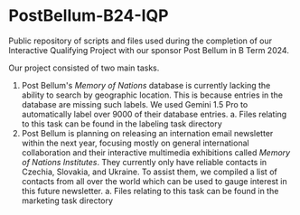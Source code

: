 # PostBellum-B24-IQP
Public repository of scripts and files used during the completion of our Interactive Qualifying Project with our sponsor Post Bellum in B Term 2024.

Our project consisted of two main tasks.

1. Post Bellum's _Memory of Nations_ database is currently lacking the ability to search by geographic location. This is because entries in the database are missing such labels. We used Gemini 1.5 Pro to automatically label over 9000 of their database entries.
  a. Files relating to this task can be found in the labeling task directory
3. Post Bellum is planning on releasing an internation email newsletter within the next year, focusing mostly on general international collaboration and their interactive multimedia exhibitions called _Memory of Nations Institutes_. They currently only have reliable contacts in Czechia, Slovakia, and Ukraine. To assist them, we compiled a list of contacts from all over the world which can be used to gauge interest in this future newsletter.
  a. Files relating to this task can be found in the marketing task directory
